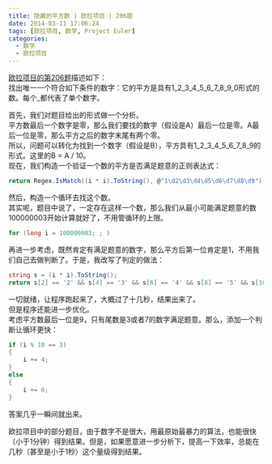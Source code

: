```yaml
---
title: 隐藏的平方数 | 欧拉项目 | 206题
date: 2014-03-11 17:06:24
tags: [欧拉项目, 数学, Project Euler]
categories:
  - 数学
  - 欧拉项目
---
```

[欧拉项目的第206题](https://projecteuler.net/problem=206 "Problem 206 - Project Euler")描述如下：  
找出唯一一个符合如下条件的数字：它的平方是具有1_2_3_4_5_6_7_8_9_0形式的数。每个_都代表了单个数字。

首先，我们对题目给出的形式做一个分析。  
平方数最后一个数字是零，那么我们要找的数字（假设是A）最后一位是零。A最后一位是零，那么平方之后的数字末尾有两个零。  
所以，问题可以转化为找到一个数字（假设是B），平方具有1_2_3_4_5_6_7_8_9的形式。这里的B = A / 10。  
现在，我们构造一个验证一个数的平方是否满足题意的正则表达式：  
``` csharp
return Regex.IsMatch((i * i).ToString(), @"1\d2\d3\d4\d5\d6\d7\d8\d9");
```
然后，构造一个循环去找这个数。  
其实呢，题目中说了，一定存在这样一个数，那么我们从最小可能满足题意的数100000003开始计算就好了，不用管循环的上限。  
``` csharp
for (long i = 100000003; ; )
```

再进一步考虑，既然肯定有满足题意的数字，那么平方后第一位肯定是1，不用我们自己去做判断了。于是，我改写了判定的做法：  
``` csharp
string s = (i * i).ToString();
return s[2] == '2' && s[4] == '3' && s[6] == '4' && s[8] == '5' && s[10] == '6' && s[12] == '7' && s[14] == '8';
```

一切就绪，让程序跑起来了，大概过了十几秒，结果出来了。  
但是程序还能进一步优化。  
考虑平方数最后一位是9，只有尾数是3或者7的数字满足题意。那么，添加一个判断让循环更快：  
``` csharp
if (i % 10 == 3)
{
    i += 4;
}
else
{
    i += 6;
}
```
答案几乎一瞬间就出来。

欧拉项目中的部分题目，由于数字不是很大，用最原始最暴力的算法，也能很快（小于1分钟）得到结果。但是，如果愿意进一步分析下，提高一下效率，总能在几秒（甚至是小于1秒）这个量级得到结果。